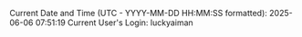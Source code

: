 Current Date and Time (UTC - YYYY-MM-DD HH:MM:SS formatted): 2025-06-06 07:51:19
Current User's Login: luckyaiman

